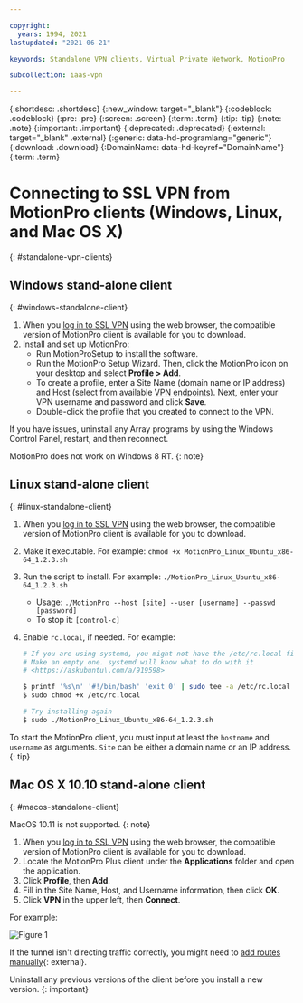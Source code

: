 ```yaml
---

copyright:
  years: 1994, 2021
lastupdated: "2021-06-21"

keywords: Standalone VPN clients, Virtual Private Network, MotionPro

subcollection: iaas-vpn

---
```


{:shortdesc: .shortdesc}
{:new_window: target="_blank"}
{:codeblock: .codeblock}
{:pre: .pre}
{:screen: .screen}
{:term: .term}
{:tip: .tip}
{:note: .note}
{:important: .important}
{:deprecated: .deprecated}
{:external: target="_blank" .external}
{:generic: data-hd-programlang="generic"}
{:download: .download}
{:DomainName: data-hd-keyref="DomainName"}
{:term: .term}

# Connecting to SSL VPN from MotionPro clients (Windows, Linux, and Mac OS X)
{: #standalone-vpn-clients}

## Windows stand-alone client
{: #windows-standalone-client}

1. When you [log in to SSL VPN](/docs/iaas-vpn?topic=iaas-vpn-getting-started) using the web browser, the compatible version of MotionPro client is available for you to download.
1. Install and set up MotionPro:
   * Run MotionProSetup to install the software.
   * Run the MotionPro Setup Wizard. Then, click the MotionPro icon on your desktop and select **Profile > Add**.
   * To create a profile, enter a Site Name (domain name or IP address) and Host (select from available [VPN endpoints](/docs/iaas-vpn?topic=iaas-vpn-available-vpn-endpoints)). Next, enter your VPN username and password and click **Save**.
   * Double-click the profile that you created to connect to the VPN.

If you have issues, uninstall any Array programs by using the Windows Control Panel, restart, and then reconnect.

MotionPro does not work on Windows 8 RT.
{: note}

## Linux stand-alone client
{: #linux-standalone-client}

1. When you [log in to SSL VPN](/docs/iaas-vpn?topic=iaas-vpn-getting-started) using the web browser, the compatible version of MotionPro client is available for you to download.

2. Make it executable. For example: `chmod +x MotionPro_Linux_Ubuntu_x86-64_1.2.3.sh`

3. Run the script to install. For example:  `./MotionPro_Linux_Ubuntu_x86-64_1.2.3.sh`

   * Usage:  `./MotionPro --host [site] --user [username] --passwd [password]`
   * To stop it:  `[control-c]`

4. Enable `rc.local`, if needed. For example:

     ```sh
     # If you are using systemd, you might not have the /etc/rc.local file, and you will get an "Auto start script file was not found in system!" error.
     # Make an empty one. systemd will know what to do with it
     # <https://askubuntu\.com/a/919598>

     $ printf '%s\n' '#!/bin/bash' 'exit 0' | sudo tee -a /etc/rc.local
     $ sudo chmod +x /etc/rc.local

     # Try installing again
     $ sudo ./MotionPro_Linux_Ubuntu_x86-64_1.2.3.sh
   ```     

To start the MotionPro client, you must input at least the `hostname` and `username` as arguments. `Site` can be either a domain name or an IP address.
{: tip}

## Mac OS X 10.10 stand-alone client
{: #macos-standalone-client}

MacOS 10.11 is not supported.
{: note}

1. When you [log in to SSL VPN](/docs/iaas-vpn?topic=iaas-vpn-getting-started) using the web browser, the compatible version of MotionPro client is available for you to download.
1. Locate the MotionPro Plus client under the **Applications** folder and open the application.
1. Click **Profile**, then **Add**.
1. Fill in the Site Name, Host, and Username information, then click **OK**.
1. Click **VPN** in the upper left, then **Connect**.

For example:

![Figure 1](images/snip20170425_1.png)

If the tunnel isn't directing traffic correctly, you might need to [add routes manually](https://discussions.apple.com/thread/2735376){: external}.

Uninstall any previous versions of the client before you install a new version.
{: important}
